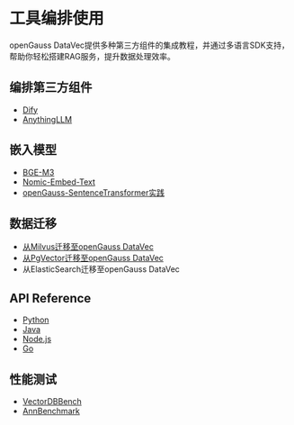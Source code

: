 # 工具编排使用

openGauss DataVec提供多种第三方组件的集成教程，并通过多语言SDK支持，帮助你轻松搭建RAG服务，提升数据处理效率。

## 编排第三方组件
- [Dify](dify.md)
- [AnythingLLM](anythingllm.md)

## 嵌入模型
- [BGE-M3](embedding-bgem3.md)
- [Nomic-Embed-Text](embedding-nomic.md)
- [openGauss-SentenceTransformer实践](SentenceTransformer.md)

## 数据迁移
- [从Milvus迁移至openGauss DataVec](milvus2datavec.md)
- [从PgVector迁移至openGauss DataVec](../AboutopenGauss/Postgresql_openGauss迁移工具debezium-connector-postgres.md)
- 从ElasticSearch迁移至openGauss DataVec

## API Reference
- [Python](integrationPython.md)
- [Java](integrationJava.md)
- [Node.js](integrationJavaScript.md)
- [Go](integrationGo.md)

## 性能测试
- [VectorDBBench](openGauss-VectorDBBench.md)
- [AnnBenchmark](testtool_annbenchmark.md)


